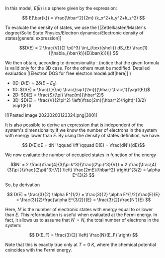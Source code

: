 In this model, $E(\bar{k})$ is a sphere given by the expression:

$$ E(\bar{k}) = \frac{\hbar^2}{2m} (k_x^2+k_y^2+k_z^2) $$

To evaluate the density of states, we use the [[Zettelkasten/Master's degree/Solid State Physics/Electron dynamics/Electronic density of states|general expression]]

$$D(E) = 2 \frac{V}{(2 \pi)^3} \int_{\text{shell}} dS_{E} \frac{1}{|\nabla_{\bar{k}}(E(\bar{k}))|} $$

We then obtain, according to dimensionality : (notice that the given formula is valid only for the 3D case. For the others must be modified. Detailed evaluation [[Electron DOS for free electron model.pdf|here]] )

- 0D:    $D(E) = 2 \delta (E-E_0)$
- 1D:    $D(E) = \frac{L}{\pi} \frac{\sqrt{2m}}{\hbar} \frac{1}{\sqrt{E}}$
- 2D:    $D(E) = \frac{S}{\pi} \frac{m}{\hbar^2}$
- 3D:    $D(E) = \frac{V}{2\pi^2} \left(\frac{2m}{\hbar^2}\right)^{3/2} \sqrt{E}$


![[Pasted image 20230203123324.png|300]]

It is also possible to derive an expression that is independent of the system's dimensionality if we know the number of electrons in the system with energy lower than $E$. 
By using the density of states definition, we have:

$$ D(E)dE = dN'  \qquad \iff \qquad D(E) = \frac{dN'}{dE}$$

We now evaluate the number of occupied states in function of the energy

$$N' = 2 \frac{\frac{4}{3}\pi k^3}{\frac{(2\pi)^3}{V}} =  2 \frac{\frac{4}{3}\pi }{\frac{(2\pi)^3}{V}} \left( \frac{2mE}{\hbar^2} \right)^{3/2} = \alpha E^{3/2} $$

So, by derivation 

$$ D(E) = \frac{3}{2} \alpha E^{1/2} = \frac{3}{2} \alpha E^{1/2}\frac{E}{E} = \frac{3}{2}\frac{\alpha E^{3/2}}{E} = \frac{3}{2}\frac{N'}{E}    $$

Here, $N'$ is the number of electronic states with energy equal to or lower than $E$. This reformulation is useful when evaluated at the Fermi energy. In fact, it allows us to assume that $N' = N$, the total number of electrons in the system:

$$ D(E_F) = \frac{3}{2} \left( \frac{N}{E_F} \right) $$

Note that this is exactly true only at $T=0\ K$, where the chemical potential coincides with the Fermi energy.